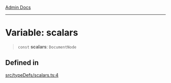 [Admin Docs](/)

***

# Variable: scalars

> `const` **scalars**: `DocumentNode`

## Defined in

[src/typeDefs/scalars.ts:4](https://github.com/Suyash878/talawa-api/blob/cfd688207611ba245c99edd8dbaccb2cdbf6a043/src/typeDefs/scalars.ts#L4)
